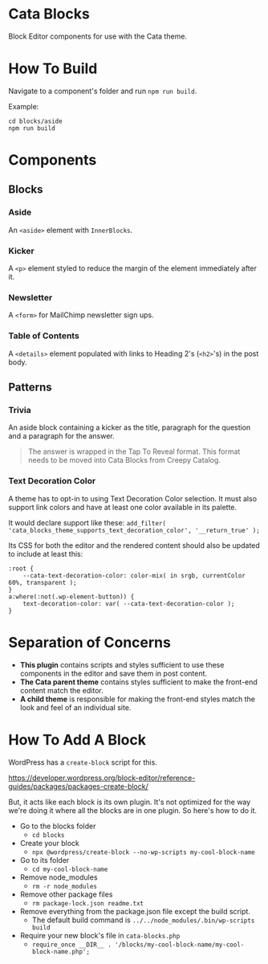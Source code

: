 # Cata Blocks
Block Editor components for use with the Cata theme.

# How To Build

Navigate to a component's folder and run `npm run build`.

Example:
```
cd blocks/aside
npm run build
```

# Components

## Blocks

### Aside

An `<aside>` element with `InnerBlocks`.

### Kicker

A `<p>` element styled to reduce the margin of the element immediately after it.

### Newsletter

A `<form>` for MailChimp newsletter sign ups. 

### Table of Contents

A `<details>` element populated with links to Heading 2's (`<h2>`'s) in the post body.

## Patterns

### Trivia

An aside block containing a kicker as the title, paragraph for the question and a paragraph for the answer.

> The answer is wrapped in the Tap To Reveal format. This format needs to be moved into Cata Blocks from Creepy Catalog.

### Text Decoration Color

A theme has to opt-in to using Text Decoration Color selection. It must also support link colors and have at least one color available in its palette.

It would declare support like these: `add_filter( 'cata_blocks_theme_supports_text_decoration_color', '__return_true' );`

Its CSS for both the editor and the rendered content should also be updated to include at least this:

```
:root {
	--cata-text-decoration-color: color-mix( in srgb, currentColor 60%, transparent );
}
a:where(:not(.wp-element-button)) {
	text-decoration-color: var( --cata-text-decoration-color );
}
```

# Separation of Concerns

- **This plugin** contains scripts and styles sufficient to use these components in the editor and save them in post content.
- **The Cata parent theme** contains styles sufficient to make the front-end content match the editor.
- **A child theme** is responsible for making the front-end styles match the look and feel of an individual site.

# How To Add A Block

WordPress has a `create-block` script for this.

https://developer.wordpress.org/block-editor/reference-guides/packages/packages-create-block/

But, it acts like each block is its own plugin. It's not optimized for the way we're doing it where all the blocks are in one plugin. So here's how to do it.

- Go to the blocks folder
  - `cd blocks`
- Create your block
  - `npx @wordpress/create-block --no-wp-scripts my-cool-block-name`
- Go to its folder
  - `cd my-cool-block-name`
- Remove node_modules
  - `rm -r node_modules`
- Remove other package files
  - `rm package-lock.json readme.txt`
- Remove everything from the package.json file except the build script.
  - The default build command is `../../node_modules/.bin/wp-scripts build`
- Require your new block's file in `cata-blocks.php`
  - `require_once __DIR__ . '/blocks/my-cool-block-name/my-cool-block-name.php';`
